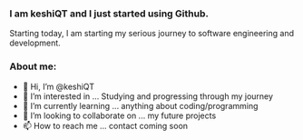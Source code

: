 ### I am **keshiQT** and I just started using Github.
Starting today, I am starting my serious journey to software engineering and development.

### About me:
- 👋 Hi, I’m @keshiQT
- 👀 I’m interested in ... Studying and progressing through my journey
- 🌱 I’m currently learning ... anything about coding/programming
- 💞️ I’m looking to collaborate on ... my future projects
- 📫 How to reach me ... contact coming soon

<!---
keshiQT/keshiQT is a ✨ special ✨ repository because its `README.md` (this file) appears on your GitHub profile.
You can click the Preview link to take a look at your changes.
--->
